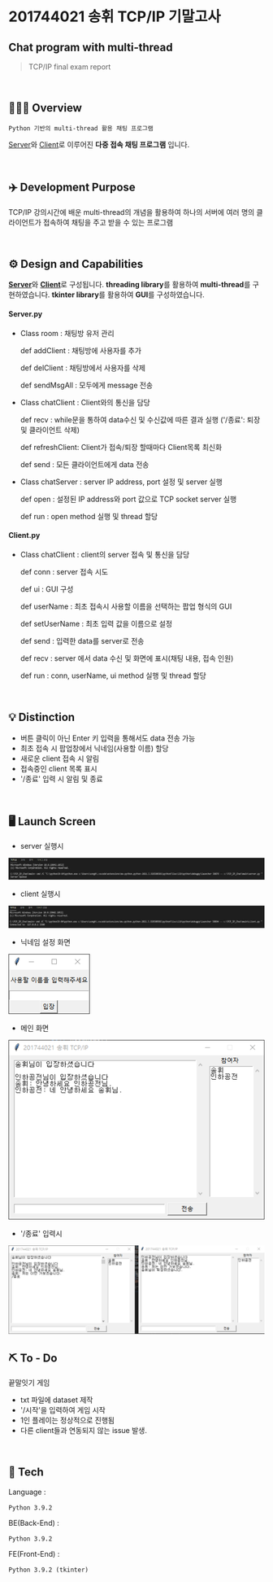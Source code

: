 # 201744021 송휘 TCP/IP 기말고사 
## Chat program with multi-thread
> TCP/IP final exam report

<br/>

## 👨🏻‍💻 Overview  
    Python 기반의 multi-thread 활용 채팅 프로그램
[Server](https://github.com/songhwee1/TCP_IP_Chat/blob/main/main/server.py)와 [Client](https://github.com/songhwee1/TCP_IP_Chat/blob/main/main/client.py)로 이루어진 <b>다중 접속 채팅 프로그램</b> 입니다.



<br/>


## ✈️ Development Purpose
TCP/IP 강의시간에 배운 multi-thread의 개념을 활용하여 하나의 서버에 여러 명의 클라이언트가 접속하여 채팅을 주고 받을 수 있는 프로그램


<br/>


## ⚙ Design and Capabilities
<b>[Server](https://github.com/songhwee1/TCP_IP_Chat/blob/main/main/server.py)</b>와 <b>[Client](https://github.com/songhwee1/TCP_IP_Chat/blob/main/main/client.py)</b>로 구성됩니다.
<b>threading library</b>를 활용하여 <b>multi-thread</b>를 구현하였습니다.
<b>tkinter library</b>를 활용하여 <b>GUI</b>를 구성하였습니다.

#### Server.py

   - Class room : 채팅방 유저 관리
   
       def addClient : 채팅방에 사용자를 추가
       
       def delClient : 채팅방에서 사용자를 삭제
       
       def sendMsgAll : 모두에게 message 전송
 
   - Class chatClient : Client와의 통신을 담당
   
       def recv : while문을 통하여 data수신 및 수신값에 따른 결과 실행 ('/종료': 퇴장 및 클라이언트 삭제)
       
       def refreshClient: Client가 접속/퇴장 할때마다 Client목록 최신화
       
       def send : 모든 클라이언트에게 data 전송
    
   - Class chatServer : server IP address, port 설정 및 server 실행
   
       def open : 설정된 IP address와 port 값으로 TCP socket server 실행
       
       def run : open method 실행 및 thread 할당
       
#### Client.py

   - Class chatClient : client의 server 접속 및 통신을 담당
   
       def conn : server 접속 시도
       
       def ui : GUI 구성
       
       def userName : 최초 접속시 사용할 이름을 선택하는 팝업 형식의 GUI
       
       def setUserName : 최초 입력 값을 이름으로 설정
       
       def send : 입력한 data를 server로 전송
       
       def recv : server 에서 data 수신 및 화면에 표시(채팅 내용, 접속 인원)
       
       def run : conn, userName, ui method 실행 및 thread 할당


<br/>


## 💡 Distinction
- 버튼 클릭이 아닌 Enter 키 입력을 통해서도 data 전송 가능
- 최초 접속 시 팝업창에서 닉네임(사용할 이름) 할당
- 새로운 client 접속 시 알림
- 접속중인 client 목록 표시
- '/종료' 입력 시 알림 및 종료

<br/>


## 🖥 Launch Screen
- server 실행시

<img src = "img/openServer.JPG">

- client 실행시

<img src = "img/clientConnect.JPG">

- 닉네임 설정 화면

<img src = "img/usernameInput.png">

- 메인 화면

<img src = "img/main1.png">

- '/종료' 입력시

<img src = "img/exit.png">


<br/>


## ⛏ To - Do
끝말잇기 게임
- txt 파일에 dataset 제작
- '/시작'을 입력하여 게임 시작
- 1인 플레이는 정상적으로 진행됨
- 다른 client들과 연동되지 않는 issue 발생. 


<br/>


## 🔧 Tech

Language :  
```
Python 3.9.2
```

BE(Back-End) :
```
Python 3.9.2
```

FE(Front-End) :
```
Python 3.9.2 (tkinter)
```


